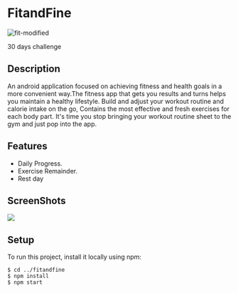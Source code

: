 # FitandFine

![fit-modified](https://user-images.githubusercontent.com/50112096/139279479-339583d8-6548-4857-8d36-681f9deb0e7a.png)

30 days challenge

## Description

An android application focused on achieving fitness and health goals in a more convenient way.The fitness app that gets you results and turns helps you maintain a healthy lifestyle. Build and adjust your workout routine and calorie intake on the go, Contains the most effective and fresh exercises for each body part. It's time you stop bringing your workout routine sheet to the gym and just pop into the app.

## Features

* Daily Progress.
* Exercise Remainder.
* Rest day

## ScreenShots
![](images/https://github.com/vallisahana/FitandFine/blob/master/Screenshot/splash.jpg)

## Setup
To run this project, install it locally using npm:

```
$ cd ../fitandfine
$ npm install
$ npm start
```
